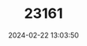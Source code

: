 ---
title: "23161"
category: "Xylotoles costatus"
draft: false
date: 2024-02-22 13:03:50
languages:
  English: ["Pitt Island Longhorn Beetle"]
---